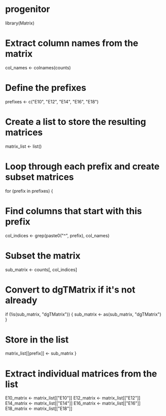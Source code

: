 # progenitor

library(Matrix)

# Extract column names from the matrix
col_names <- colnames(counts)

# Define the prefixes 
prefixes <- c("E10", "E12", "E14", "E16", "E18")

# Create a list to store the resulting matrices
matrix_list <- list()

# Loop through each prefix and create subset matrices
for (prefix in prefixes) {
  # Find columns that start with this prefix
  col_indices <- grep(paste0("^", prefix), col_names)
  
  # Subset the matrix
  sub_matrix <- counts[, col_indices]
  
  # Convert to dgTMatrix if it's not already
  if (!is(sub_matrix, "dgTMatrix")) {
    sub_matrix <- as(sub_matrix, "dgTMatrix")
  }
  
  # Store in the list
  matrix_list[[prefix]] <- sub_matrix
}

# Extract individual matrices from the list
E10_matrix <- matrix_list[["E10"]]
E12_matrix <- matrix_list[["E12"]]
E14_matrix <- matrix_list[["E14"]]
E16_matrix <- matrix_list[["E16"]]
E18_matrix <- matrix_list[["E18"]]
